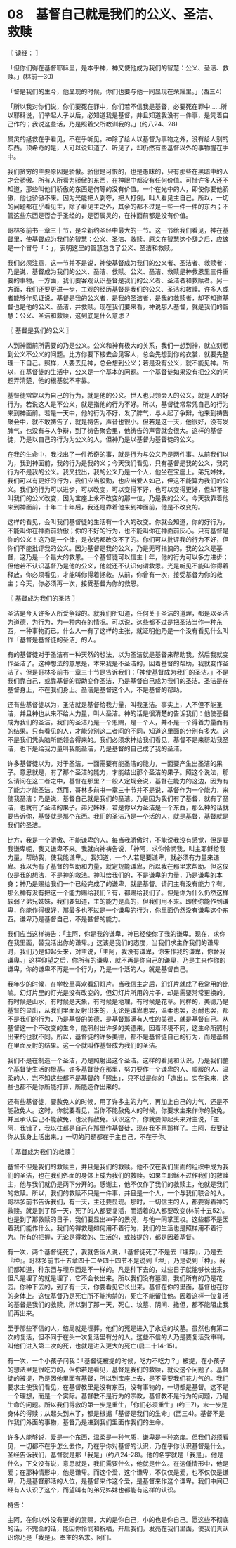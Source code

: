 # 08　基督自己就是我们的公义、圣洁、救赎



〖 读经： 〗

「但你们得在基督耶稣里，是本乎神，神又使他成为我们的智慧：公义、圣洁、救赎。」(林前一30)

「督是我们的生今，他显现的时候，你们也要与他一同显现在荣耀里。」(西三4)

「所以我对你们说，你们要死在罪中，你们若不信我是基督，必要死在罪中……所以耶稣说，们举起人子以后，必知道我是基督，并且知道我没有一件事，是凭着自己作的；我说这些话，乃是照着父所教训我的。」(约八24、28)

属灵的拯救在乎看见，不在乎听见。神除了给人以基督为事物之外，没有给人别的东西。顶希奇的是，人可以说知道了、听见了，却仍然有些基督以外的事物握在手中。

我们贫穷的主要原因是骄傲。骄傲是可恨的，也是愚昧的，只有那些在黑暗中的人才会骄傲。所有人所看为骄傲的东西，在神眼中都没有任何价值。可惜许多人还不知道，那些叫他们骄傲的东西是何等的没有价值。一个在光中的人，即使你要他骄傲，他也骄傲不来。因为光能把人剥夺，把人打倒，叫人看见主自己。所以，一切的问题都在乎看见主，除了看见主之外，其余的都不过是一些一件一件的东西；不管这些东西是否合乎圣经的，是否属灵的，在神面前都是没有价值。

哥林多前书一章三十节，是全新约圣经中最大的一节。这一节给我们看见，神在基督里，使基督成为我们的智慧：公义、圣洁、救赎。原文在智慧这个辞之后，应该是一个冒号「：」，表明这里的智慧包含了公义、圣洁和救赎。

我们必须注意，这一节并不是说，神使基督成为我们的公义者、圣洁者、救赎者：乃是说，基督成为我们的公义、圣洁、救赎。公义、圣洁、救赎是神救恩里三件重要的事物。一方面，我们要客观认识基督是我们的公义者、圣洁者和救赎者。另一方面，我们还要更进一步，主观的经历基督是我们的公义、圣洁和救赎。许多人或者能够作见证说，基督是我的公义者，是我的圣洁者，是我的救赎者，却不知道基督也是他的公义、圣洁，并救赎。现在我们要来看，神说那人基督，就是我们的智慧：公义、圣洁和救赎，这到底是什么意思？



〖 基督是我们的公义 〗

人到神面前所需要的乃是公义。公义和神有极大的关系，我们一想到神，就立刻想到公义不公义的问题。比方你要下楼去会见客人，总会先想到你的衣裳，就要先整理一下自己。照样，人要去见神，总会想到公义；若是没有公义，就不能见神。所以，在基督徒的生活中，公义是一个基本的问题。一个基督徒如果没有把公义的问题弄清楚，他的根基就不牢靠。

基督徒常常以为自己的行为，就是他的公义。世人也只领会人的公义，就是人的好行为。若说这人是不公义，就是指他的行为不好。所以，基督徒常常凭自己的行为来到神面前。若是一天中，他的行为不好，发了脾气，与人起了争辩，他来到祷告聚会中，就不敢祷告了，就是祷告，声音也很小。但若是这一天，他很好，没有发脾气，也没有与人争辩，到了祷告聚会里，他祷告的声音就会很大。这样的基督徒，乃是以自己的行为为公义的人，但神乃是以基督为基督徒的公义。

在我的生命中，我找出了一件希奇的事，就是行为与公义乃是两件事。从前我们以为，我到神面前，我的行为是我的义；今天我们看见，只有基督是我的公义，我的行为不是我的公义。我又找出，我的公义乃是一个人，他坐在宝座上。弟兄姊妹，我们可以有更好的行为，我们应当殷勤，也应当爱人如己，但这不能算为我们的公义。我们的行为可以进步，可以改变，可以变得不好，也可以变得更好，但却不能叫我们的公义改变，因为宝座上永不改变的那一位，乃是我的公义。今天我靠着他来到神面前，十年二十年后，我还是靠着他来到神面前，他是不改变的。

这样的看见，会叫我们基督徒的生活有一个大的改变。你就会知道，你的好行为，不能叫你在神面前骄傲；你的不好的行为，也不能叫你在神面前灰心。只有基督是你的公义！这乃是一个律，是永远都改变不了的。你们可以批评我的行为不好，但你们不能批评我的公义。因为基督是我的公义，乃是无可指摘的。我的公义是基督，这乃是一个最大的救恩。一个基督徒可以信主十年，他的行为可以多方进步；但他若不认识基督乃是他的公义，他就还不认识何谓救恩。光是听见不能叫你得着释放，你必须看见，才能叫你得着拯救。从前，你曾有一次，接受基督为你的救主；今天，你必须再一次，接受基督为你的救恩。



〖 基督成为我们的圣洁 〗

圣洁是今天许多人所爱争辩的。就我们所知道，任何关于圣洁的道理，都是以圣洁为道德，为行为，为一种内在的情况。可以说，这些都不过是把圣洁当作一种东西，一种事物而已。什么人一有了这样的主张，就证明他乃是一个没有看见什么叫作「基督是基督徒的圣洁」的人。

有的基督徒对于圣洁有一种天然的想法，以为圣洁就是基督来帮助我，然后我就变作圣洁了。这种想法的意思是，本来我是不圣洁的，因着基督的帮助，我就变作圣洁了。但是哥林多前书一章三十节是告诉我们：「神使基督成为我们的圣洁。」不是我们靠自己，或靠基督的帮助变作圣洁，乃是基督自己成为我们的圣洁。圣洁是在基督身上，不在我们身上。圣洁是基督这个人，不是基督的帮助。

还有些基督徒以为，圣洁就是基督给我力量，叫我圣洁。事实上，人不但不能圣洁，并且神也从来不给人力量，叫人圣洁。神的话是很清楚的告诉我们：他使基督成为我们的圣洁。我们的圣洁乃是一个恩赐，是一个人，并不是一个得着力量而有的结果。只有看见的人，才能分别这二者间的不同，知道这里面的分别有多大。这不是我们凭头脑所能领会得来的。我们必须求神给我们看见，基督不是来帮助我圣洁，也下是给我力量叫我能圣洁，乃是基督的自己成了我的圣洁。

许多基督徒以为，对于圣洁，一面需要有能圣洁的能力，一面要产生出圣洁的果子。意思就是，有了那个圣洁的能力，才能结出那个圣洁的果子。照这个说法，那么请问在这二者之中，基督在那里？一般人定规会说，基督在能力的这边，因为有了能力才能圣洁。然而，哥林多前书一章三十节并不是说，基督作为一个能力，来使我圣洁；乃是说，基督自己就是我们的圣洁。乃是因为我们有了基督，就有了圣洁，也就有了圣洁的果子。弟兄姊妹，若是你以为圣洁是一个东西，那么神的话就要告诉你，基督就是那个东西。我们的圣洁乃是一个活的人，就是基督，基督就是我们的圣洁。

比方，我是一个骄傲、不能谦卑的人。每当我骄傲时，不能说我没有感觉，但是要我谦卑呢，我又谦卑不来。我就向神祷告说，「神阿，求你怜悯我，叫主耶稣给我力量，帮助我，使我能谦卑。」我知道，一个人若是要谦卑，就必须有力量来谦卑。我以为有了基督的帮助和力量，就定规能谦卑，所以我在那里求帮助。但这仅仅是我的想法，不是神的救法。神叫给我们的，不是谦卑的力量，乃是谦卑的本身；神乃是赐给我们一个已经完成了的谦卑，就是基督。请问主有没有能力？有。那么神有没有把这一个能力赐给我们？有，都赐给我们了。但是你为什么仍然这样软弱？弟兄姊妹，我们要知道，主的能力是真的，但我们用不来。即使你能作到谦卑，你能作得很好，那最多也不过是一个谦卑的行为，你里面仍然没有谦卑这个东西。谦卑乃是基督自己，不是甚督的能力。

我们应当这样祷告：「主阿，你是我的谦卑，神已经使你了我的谦卑。现在，求你在我里面，替我活出你的谦卑。」这该是我们的态度，当我们求主作我们的谦卑时，我们乃是仰起头来，对主说，「主阿，我没有谦卑，你来作我的谦卑，你替我谦卑。」这样仰望之后，你所有的谦卑，就不再是你自己的谦卑，乃是主来作你的谦卑。你的谦卑不再是一个行为，乃是一个活的人，就是基督自己。

我年少的时候，在学校里喜欢看幻灯片。当我信主之后，幻灯片就成了我常用的比喻。幻灯片里的灯光是没有改变的，但幻灯片所用的片子，却是需要常常更换的。有时候是山水，有时候是天象，有时候是地理，有时候是花草。同样的，美德乃是基督的显出，从我们里面反射出来的，无论是谦卑也罢，温柔也罢，忍耐也罢，都不是我们的行为，乃是基督的美德，是基督那满有人性的美德，就是基督自己。从基督这一个不改变的生命，能照射出许多的美德来。因着环境不同，这生命所照射出来的也就不同。所以，基督徒的许多美德，都不是基督徒自己的行为，而是基督在里面反射的结果。这一个就叫作基督成为我们的圣洁。

我们不是在制造一个圣洁，乃是照射出这个圣洁。这样的看见和认识，乃是我们整个基督徒生活的根基。许多基督徒在那里，努力要作一个谦卑的人、顺服的人、温柔的人，岂不知这些都不是基督的「照出」，只不过是你的「造出」。实在说来，这些也都不是你所能打萛，所能造作出来的。

还有些基督徒，要赦免人的时候，用了许多主的力气，再加上自己的力气，还是不能赦免人。这时，你就要看见，当你不能赦免人的时候，你要求主来作你的赦免，并且承认自己不能赦免，也没有赦免。认识这个，你就要仰起头来对主说，「主阿，我错了，我以往都是自己在那里作基督徒，现在我不再那样了。主阿，我要让你从我身上活出来。」一切的问题都在于主自己，不在于你。



〖 基督成为我们的救赎 〗

基督不但是我们的救赎主，并且是我们的救赎。他不仅在我们里面的组织中成为我们的圣洁，也在我们外面的身体上成为我们的救赎。如果主耶稣不过作我们的救赎主，他与我们就仍是两下分开的。感谢主，他不仅作了我们的救赎主，他就是我们的救赎。所以，我们的救赎不只是一件事，并且是一个人，一个与我们联合的人。哥林多前书告诉我们，有一天，主还要显现。那时，一切信主的人，都要得着神的救赎。就是到了那一天，死了的人都要复活，而活着的人都要改变(林前十五52)。也是到了那救赎的日子，我们要显出神子的景况，与他一同掌王权。这些都不是因着我们能作什么。我们的得救是如何用不着行为，我们的生活也是照样用不着行为。所有的把握，无论是得救的、生活的，或被提的，都是因着基督。

有一次，两个基督徒死了，我就告诉人说，「基督徒死了不是去『埋葬』，乃是去『种』。哥林多前书十五章四十二至四十四节不是说到「埋」，乃是说到「种」。我们都知道，种东西与埋东西是不一样的。凡是种下去的，过些日子就能够长出来，但凡是埋了的就是埋了，它不会长出来。所以我们没有墓园，我们所有的乃是花园。你种下去的，到了有一天，你要看见它长出来。基督在你的里面，基督也在你的身体上。这位基督乃是死亡所不能拘禁的，死亡不能留住他。因着这样一位复活的基督是我们的救赎，所以到了那一天，死亡、坟墓、阴间、撒但，都不能阻止我们再出来。

至于那些不信的人，结局就是埋葬。他们的死是进入了永远的坟墓。虽然也有第二次的复活，但不同于在头一次复活里有分的人。这些不信的人乃是要复活受审判，叫他们进入第二次的死，也就是进入更大的死亡(启二十14-15)。

有一次，一个小孩子问我：「基督徒被提的时候，吃力不吃力？」被提，在小孩子的想法里是很吃力的，但你若是看见，基督是我们的救赎，就没这个问题了。基督徒的被提，乃是因他里面有基督，所以到宝座上去，是不需要我们花力气的。我们要求主使我们看见，在基督教里是没有东西，没有事物的，一切都是基督。这不是一个理想，而是一个实际。基督教不是行为的宗教，基督教不是行为的问题，乃是生命的问题。所以我们得救的第一步是重生，「你们必须重生」(约三7)，末一步是身体的得赎；从起头到末了，都是根据「基督是我们的生命」(西三4)。基督不是作我们外面的事物，基督乃是进到我们里面作我们的生命。

许多人能够说，爱是一个东西，温柔是一种气质，谦卑是一种态度。但我们必须看见，一切都不在乎怎么去作，乃在乎你对基督的认识，乃在乎你认识基督是什么。圣经告诉我们，基督就是那「我是」(约八24-28)。他的名字就是「我是」。他是什么，下文没有说，意思就是，我们需要什么，他就是什么。在这偅情形中，他是爱；在那种情形中，他是谦卑。而这个爱，这个谦卑，不仅仅是爱，也不仅仅是谦卑，乃是基督那活的人位，是基督来作这个爱，是基督来作这个谦卑。我们中间已经有人认识了这个，而望叫有的弟兄姊妹也都能有这样的认识。

祷告：

主阿，在你以外没有更好的赏赐，大的是你自己，小的也是你自己。愿这些不彻底的话，不完全的话，能因你怜悯和祝福，开启我们，发亮在我们里面，使我们真认识你乃是「我是」。奉主的名求。阿们。

